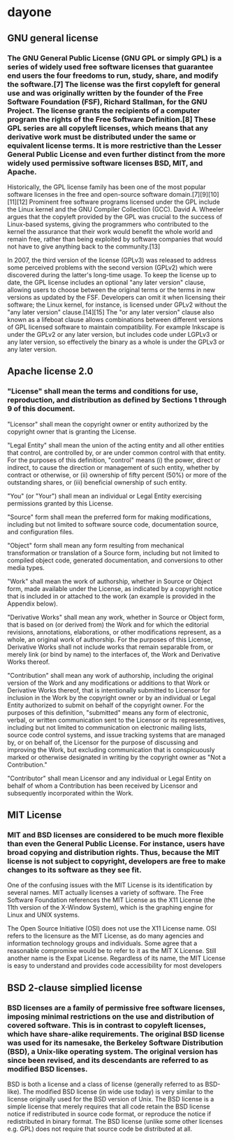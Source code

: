 # dayone
## GNU general license
###  The GNU General Public License (GNU GPL or simply GPL) is a series of widely used free software licenses that guarantee end users the four freedoms to run, study, share, and modify the software.[7] The license was the first copyleft for general use and was originally written by the founder of the Free Software Foundation (FSF), Richard Stallman, for the GNU Project. The license grants the recipients of a computer program the rights of the Free Software Definition.[8] These GPL series are all copyleft licenses, which means that any derivative work must be distributed under the same or equivalent license terms. It is more restrictive than the Lesser General Public License and even further distinct from the more widely used permissive software licenses BSD, MIT, and Apache.

Historically, the GPL license family has been one of the most popular software licenses in the free and open-source software domain.[7][9][10][11][12] Prominent free software programs licensed under the GPL include the Linux kernel and the GNU Compiler Collection (GCC). David A. Wheeler argues that the copyleft provided by the GPL was crucial to the success of Linux-based systems, giving the programmers who contributed to the kernel the assurance that their work would benefit the whole world and remain free, rather than being exploited by software companies that would not have to give anything back to the community.[13]

In 2007, the third version of the license (GPLv3) was released to address some perceived problems with the second version (GPLv2) which were discovered during the latter's long-time usage. To keep the license up to date, the GPL license includes an optional "any later version" clause, allowing users to choose between the original terms or the terms in new versions as updated by the FSF. Developers can omit it when licensing their software; the Linux kernel, for instance, is licensed under GPLv2 without the "any later version" clause.[14][15] The "or any later version" clause also known as a lifeboat clause allows combinations between different versions of GPL licensed software to maintain compatibility. For example Inkscape is under the GPLv2 or any later version, but includes code under LGPLv3 or any later version, so effectively the binary as a whole is under the GPLv3 or any later version.

## Apache license 2.0
### "License" shall mean the terms and conditions for use, reproduction, and distribution as defined by Sections 1 through 9 of this document.

"Licensor" shall mean the copyright owner or entity authorized by the copyright owner that is granting the License.

"Legal Entity" shall mean the union of the acting entity and all other entities that control, are controlled by, or are under common control with that entity. For the purposes of this definition, "control" means (i) the power, direct or indirect, to cause the direction or management of such entity, whether by contract or otherwise, or (ii) ownership of fifty percent (50%) or more of the outstanding shares, or (iii) beneficial ownership of such entity.

"You" (or "Your") shall mean an individual or Legal Entity exercising permissions granted by this License.

"Source" form shall mean the preferred form for making modifications, including but not limited to software source code, documentation source, and configuration files.

"Object" form shall mean any form resulting from mechanical transformation or translation of a Source form, including but not limited to compiled object code, generated documentation, and conversions to other media types.

"Work" shall mean the work of authorship, whether in Source or Object form, made available under the License, as indicated by a copyright notice that is included in or attached to the work (an example is provided in the Appendix below).

"Derivative Works" shall mean any work, whether in Source or Object form, that is based on (or derived from) the Work and for which the editorial revisions, annotations, elaborations, or other modifications represent, as a whole, an original work of authorship. For the purposes of this License, Derivative Works shall not include works that remain separable from, or merely link (or bind by name) to the interfaces of, the Work and Derivative Works thereof.

"Contribution" shall mean any work of authorship, including the original version of the Work and any modifications or additions to that Work or Derivative Works thereof, that is intentionally submitted to Licensor for inclusion in the Work by the copyright owner or by an individual or Legal Entity authorized to submit on behalf of the copyright owner. For the purposes of this definition, "submitted" means any form of electronic, verbal, or written communication sent to the Licensor or its representatives, including but not limited to communication on electronic mailing lists, source code control systems, and issue tracking systems that are managed by, or on behalf of, the Licensor for the purpose of discussing and improving the Work, but excluding communication that is conspicuously marked or otherwise designated in writing by the copyright owner as "Not a Contribution."

"Contributor" shall mean Licensor and any individual or Legal Entity on behalf of whom a Contribution has been received by Licensor and subsequently incorporated within the Work.

## MIT License
###  MIT and BSD licenses are considered to be much more flexible than even the General Public License. For instance, users have broad copying and distribution rights. Thus, because the MIT license is not subject to copyright, developers are free to make changes to its software as they see fit.

One of the confusing issues with the MIT License is its identification by several names. MIT actually licenses a variety of software. The Free Software Foundation references the MIT License as the X11 License (the 11th version of the X-Window System), which is the graphing engine for Linux and UNIX systems.

The Open Source Initiative (OSI) does not use the X11 License name. OSI refers to the licensure as the MIT License, as do many agencies and information technology groups and individuals. Some agree that a reasonable compromise would be to refer to it as the MIT X License. Still another name is the Expat License. Regardless of its name, the MIT License is easy to understand and provides code accessibility for most developers

## BSD 2-clause simplied license
### BSD licenses are a family of permissive free software licenses, imposing minimal restrictions on the use and distribution of covered software. This is in contrast to copyleft licenses, which have share-alike requirements. The original BSD license was used for its namesake, the Berkeley Software Distribution (BSD), a Unix-like operating system. The original version has since been revised, and its descendants are referred to as modified BSD licenses.

BSD is both a license and a class of license (generally referred to as BSD-like). The modified BSD license (in wide use today) is very similar to the license originally used for the BSD version of Unix. The BSD license is a simple license that merely requires that all code retain the BSD license notice if redistributed in source code format, or reproduce the notice if redistributed in binary format. The BSD license (unlike some other licenses e.g. GPL) does not require that source code be distributed at all.
